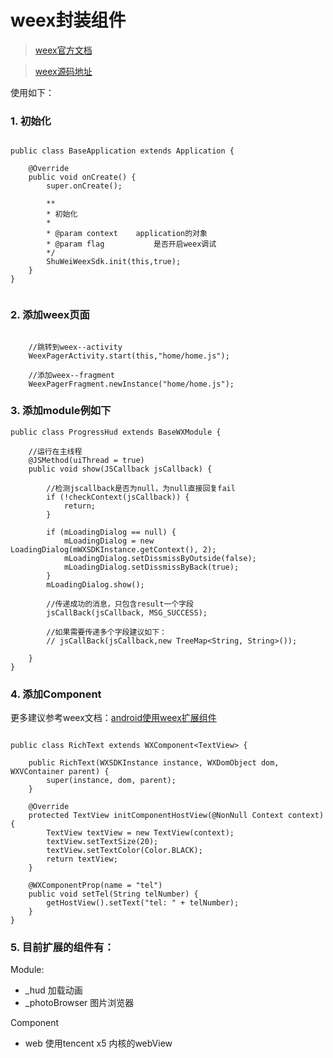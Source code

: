 # weex封装组件

> [weex官方文档](https://weex.apache.org/cn/)

> [weex源码地址](https://github.com/apache/incubator-weex)

使用如下：

### 1. 初始化
```

public class BaseApplication extends Application {

    @Override
    public void onCreate() {
        super.onCreate();

        **
        * 初始化
        *
        * @param context    application的对象
        * @param flag           是否开启weex调试
        */
        ShuWeiWeexSdk.init(this,true);
    }
}


```

### 2. 添加weex页面

```

    //跳转到weex--activity
    WeexPagerActivity.start(this,"home/home.js");

    //添加weex--fragment
    WeexPagerFragment.newInstance("home/home.js");
```

### 3. 添加module例如下

```
public class ProgressHud extends BaseWXModule {

    //运行在主线程
    @JSMethod(uiThread = true)
    public void show(JSCallback jsCallback) {

        //检测jscallback是否为null，为null直接回复fail
        if (!checkContext(jsCallback)) {
            return;
        }

        if (mLoadingDialog == null) {
            mLoadingDialog = new LoadingDialog(mWXSDKInstance.getContext(), 2);
            mLoadingDialog.setDissmissByOutside(false);
            mLoadingDialog.setDissmissByBack(true);
        }
        mLoadingDialog.show();

        //传递成功的消息，只包含result一个字段
        jsCallBack(jsCallback, MSG_SUCCESS);

        //如果需要传递多个字段建议如下：
        // jsCallBack(jsCallback,new TreeMap<String, String>());

    }
}

```

### 4. 添加Component

更多建议参考weex文档：[android使用weex扩展组件](https://weex.apache.org/cn/guide/extend-android.html)

```

public class RichText extends WXComponent<TextView> {

    public RichText(WXSDKInstance instance, WXDomObject dom, WXVContainer parent) {
        super(instance, dom, parent);
    }

    @Override
    protected TextView initComponentHostView(@NonNull Context context) {
        TextView textView = new TextView(context);
        textView.setTextSize(20);
        textView.setTextColor(Color.BLACK);
        return textView;
    }

    @WXComponentProp(name = "tel")
    public void setTel(String telNumber) {
        getHostView().setText("tel: " + telNumber);
    }
}

```

### 5. 目前扩展的组件有：

Module:

- _hud 加载动画
- _photoBrowser 图片浏览器

Component

- web 使用tencent x5 内核的webView

